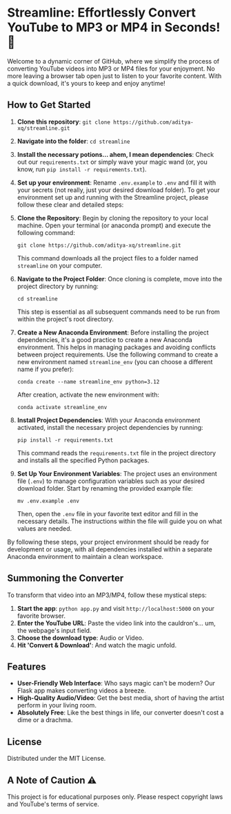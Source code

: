 
# Streamline: Effortlessly Convert YouTube to MP3 or MP4 in Seconds!🎵
Welcome to a dynamic corner of GitHub, where we simplify the process of converting YouTube videos into MP3 or MP4 files for your enjoyment. No more leaving a browser tab open just to listen to your favorite content. With a quick download, it's yours to keep and enjoy anytime!

## How to Get Started

1. **Clone this repository**: `git clone https://github.com/aditya-xq/streamline.git`
2. **Navigate into the folder**: `cd streamline`
3. **Install the necessary potions... ahem, I mean dependencies**: Check out our `requirements.txt` or simply wave your magic wand (or, you know, run `pip install -r requirements.txt`).
4. **Set up your environment**: Rename `.env.example` to `.env` and fill it with your secrets (not really, just your desired download folder).
To get your environment set up and running with the Streamline project, please follow these clear and detailed steps:

1. **Clone the Repository**: Begin by cloning the repository to your local machine. Open your terminal (or anaconda prompt) and execute the following command:
   ```
   git clone https://github.com/aditya-xq/streamline.git
   ```
   This command downloads all the project files to a folder named `streamline` on your computer.

2. **Navigate to the Project Folder**: Once cloning is complete, move into the project directory by running:
   ```
   cd streamline
   ```
   This step is essential as all subsequent commands need to be run from within the project's root directory.

3. **Create a New Anaconda Environment**: Before installing the project dependencies, it's a good practice to create a new Anaconda environment. This helps in managing packages and avoiding conflicts between project requirements. Use the following command to create a new environment named `streamline_env` (you can choose a different name if you prefer):
   ```
   conda create --name streamline_env python=3.12
   ```
   After creation, activate the new environment with:
   ```
   conda activate streamline_env
   ```

4. **Install Project Dependencies**: With your Anaconda environment activated, install the necessary project dependencies by running:
   ```
   pip install -r requirements.txt
   ```
   This command reads the `requirements.txt` file in the project directory and installs all the specified Python packages.

5. **Set Up Your Environment Variables**: The project uses an environment file (`.env`) to manage configuration variables such as your desired download folder. Start by renaming the provided example file:
   ```
   mv .env.example .env
   ```
   Then, open the `.env` file in your favorite text editor and fill in the necessary details. The instructions within the file will guide you on what values are needed.

By following these steps, your project environment should be ready for development or usage, with all dependencies installed within a separate Anaconda environment to maintain a clean workspace.

## Summoning the Converter

To transform that video into an MP3/MP4, follow these mystical steps:
1. **Start the app**: `python app.py` and visit `http://localhost:5000` on your favorite browser.
2. **Enter the YouTube URL**: Paste the video link into the cauldron's... um, the webpage's input field.
3. **Choose the download type**: Audio or Video.
4. **Hit 'Convert & Download'**: And watch the magic unfold.

## Features

- **User-Friendly Web Interface**: Who says magic can't be modern? Our Flask app makes converting videos a breeze.
- **High-Quality Audio/Video**: Get the best media, short of having the artist perform in your living room.
- **Absolutely Free**: Like the best things in life, our converter doesn't cost a dime or a drachma.

## License

Distributed under the MIT License.

## A Note of Caution ⚠️

This project is for educational purposes only. Please respect copyright laws and YouTube's terms of service.
